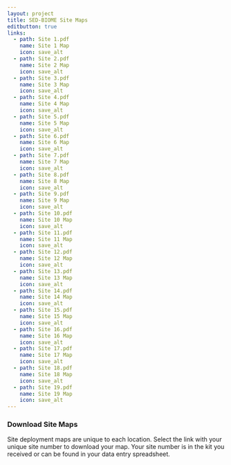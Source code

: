 ```yaml
---
layout: project
title: SED-BIOME Site Maps
editbutton: true
links:
  - path: Site 1.pdf
    name: Site 1 Map
    icon: save_alt
  - path: Site 2.pdf
    name: Site 2 Map
    icon: save_alt
  - path: Site 3.pdf
    name: Site 3 Map
    icon: save_alt
  - path: Site 4.pdf
    name: Site 4 Map
    icon: save_alt
  - path: Site 5.pdf
    name: Site 5 Map
    icon: save_alt
  - path: Site 6.pdf
    name: Site 6 Map
    icon: save_alt
  - path: Site 7.pdf
    name: Site 7 Map
    icon: save_alt
  - path: Site 8.pdf
    name: Site 8 Map
    icon: save_alt
  - path: Site 9.pdf
    name: Site 9 Map
    icon: save_alt
  - path: Site 10.pdf
    name: Site 10 Map
    icon: save_alt
  - path: Site 11.pdf
    name: Site 11 Map
    icon: save_alt
  - path: Site 12.pdf
    name: Site 12 Map
    icon: save_alt
  - path: Site 13.pdf
    name: Site 13 Map
    icon: save_alt
  - path: Site 14.pdf
    name: Site 14 Map
    icon: save_alt
  - path: Site 15.pdf
    name: Site 15 Map
    icon: save_alt
  - path: Site 16.pdf
    name: Site 16 Map
    icon: save_alt
  - path: Site 17.pdf
    name: Site 17 Map
    icon: save_alt
  - path: Site 18.pdf
    name: Site 18 Map
    icon: save_alt
  - path: Site 19.pdf
    name: Site 19 Map
    icon: save_alt
---
```

 
### Download Site Maps 

Site deployment maps are unique to each location. Select the link with your unique site number to download your map. Your site number is in the kit you received or can be found in your data entry spreadsheet. 